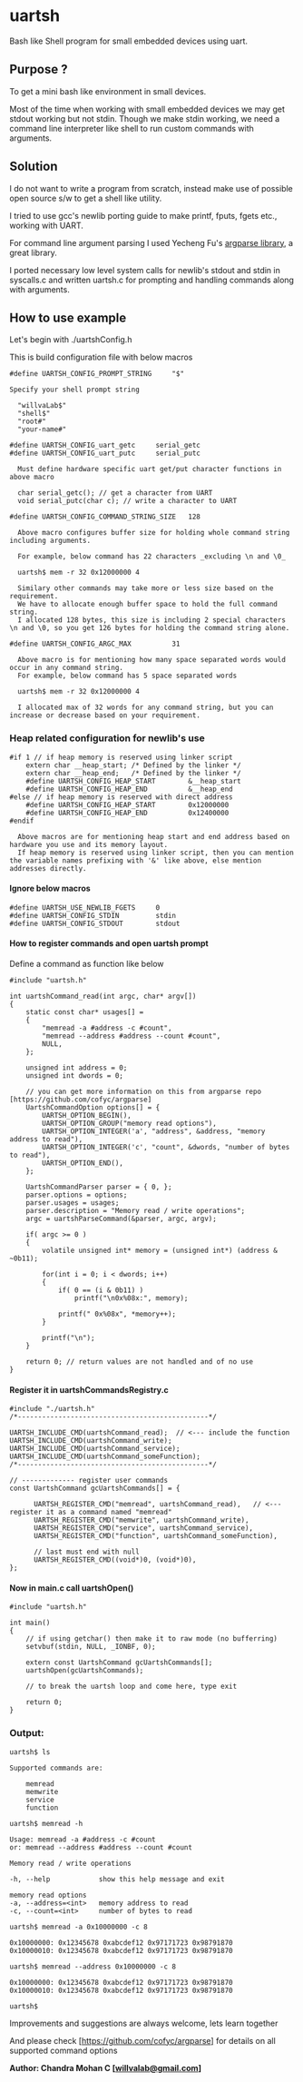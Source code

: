 # uartsh

Bash like Shell program for small embedded devices using uart.

## Purpose ?
 
To get a mini bash like environment in small devices.

Most of the time when working with small embedded devices we may get stdout working but not stdin.
Though we make stdin working, we need a command line interpreter like shell to run custom commands with arguments.
 
## Solution

I do not want to write a program from scratch, instead make use of possible open source s/w to get a shell like utility.
	
I tried to use gcc's newlib porting guide to make printf, fputs, fgets etc., working with UART.

For command line argument parsing I used Yecheng Fu's [argparse library](https://github.com/cofyc/argparse), a great library.

I ported necessary low level system calls for newlib's stdout and stdin in syscalls.c and written uartsh.c for prompting and handling commands along with arguments.

## How to use example
    
Let's begin with ./uartshConfig.h

This is build configuration file with below macros
		
	#define UARTSH_CONFIG_PROMPT_STRING		"$"

    Specify your shell prompt string

      "willvaLab$"
      "shell$"
      "root#"
      "your-name#"

  	#define UARTSH_CONFIG_uart_getc		serial_getc
  	#define UARTSH_CONFIG_uart_putc		serial_putc

	  Must define hardware specific uart get/put character functions in above macro

	  char serial_getc(); // get a character from UART
	  void serial_putc(char c); // write a character to UART

	#define UARTSH_CONFIG_COMMAND_STRING_SIZE	128

	  Above macro configures buffer size for holding whole command string including arguments.

	  For example, below command has 22 characters _excluding \n and \0_

	  uartsh$ mem -r 32 0x12000000 4

	  Similary other commands may take more or less size based on the requirement.
	  We have to allocate enough buffer space to hold the full command string.
	  I allocated 128 bytes, this size is including 2 special characters \n and \0, so you get 126 bytes for holding the command string alone.

	#define UARTSH_CONFIG_ARGC_MAX			31

	  Above macro is for mentioning how many space separated words would occur in any command string.
	  For example, below command has 5 space separated words

	  uartsh$ mem -r 32 0x12000000 4

	  I allocated max of 32 words for any command string, but you can increase or decrease based on your requirement.
	
### Heap related configuration for newlib's use

    #if 1 // if heap memory is reserved using linker script
        extern char __heap_start; /* Defined by the linker */
        extern char __heap_end;   /* Defined by the linker */
        #define UARTSH_CONFIG_HEAP_START		&__heap_start
        #define UARTSH_CONFIG_HEAP_END			&__heap_end
    #else // if heap memory is reserved with direct address
        #define UARTSH_CONFIG_HEAP_START		0x12000000
        #define UARTSH_CONFIG_HEAP_END			0x12400000
    #endif

      Above macros are for mentioning heap start and end address based on hardware you use and its memory layout.
      If heap memory is reserved using linker script, then you can mention the variable names prefixing with '&' like above, else mention addresses directly.

#### Ignore below macros
	
    #define UARTSH_USE_NEWLIB_FGETS     0
    #define UARTSH_CONFIG_STDIN         stdin
    #define UARTSH_CONFIG_STDOUT        stdout
 
#### How to register commands and open uartsh prompt
    
Define a command as function like below

    #include "uartsh.h"

    int uartshCommand_read(int argc, char* argv[])
    {
        static const char* usages[] = 
        {
            "memread -a #address -c #count",
            "memread --address #address --count #count",
            NULL,
        };

        unsigned int address = 0;
        unsigned int dwords = 0;

        // you can get more information on this from argparse repo [https://github.com/cofyc/argparse]
        UartshCommandOption options[] = {
            UARTSH_OPTION_BEGIN(),
            UARTSH_OPTION_GROUP("memory read options"),
            UARTSH_OPTION_INTEGER('a', "address", &address, "memory address to read"),
            UARTSH_OPTION_INTEGER('c', "count", &dwords, "number of bytes to read"),
            UARTSH_OPTION_END(),
        };

        UartshCommandParser parser = { 0, };
        parser.options = options;
        parser.usages = usages;
        parser.description = "Memory read / write operations";
        argc = uartshParseCommand(&parser, argc, argv);

        if( argc >= 0 )
        {
            volatile unsigned int* memory = (unsigned int*) (address & ~0b11);

            for(int i = 0; i < dwords; i++)
            {
                if( 0 == (i & 0b11) )
                    printf("\n0x%08x:", memory);

                printf(" 0x%08x", *memory++);
            }

            printf("\n");
        }

        return 0; // return values are not handled and of no use
    }

#### Register it in uartshCommandsRegistry.c
		
    #include "./uartsh.h"
    /*-----------------------------------------------*/

    UARTSH_INCLUDE_CMD(uartshCommand_read);  // <--- include the function
    UARTSH_INCLUDE_CMD(uartshCommand_write);
    UARTSH_INCLUDE_CMD(uartshCommand_service);
    UARTSH_INCLUDE_CMD(uartshCommand_someFunction);
    /*-----------------------------------------------*/

    // ------------- register user commands
    const UartshCommand gcUartshCommands[] = {

          UARTSH_REGISTER_CMD("memread", uartshCommand_read),   // <--- register it as a command named "memread"
          UARTSH_REGISTER_CMD("memwrite", uartshCommand_write),
          UARTSH_REGISTER_CMD("service", uartshCommand_service),
          UARTSH_REGISTER_CMD("function", uartshCommand_someFunction),

          // last must end with null
          UARTSH_REGISTER_CMD((void*)0, (void*)0),
    };
	
#### Now in main.c call uartshOpen()

    #include "uartsh.h"

    int main()
    {
    	// if using getchar() then make it to raw mode (no bufferring)
    	setvbuf(stdin, NULL, _IONBF, 0);
	
        extern const UartshCommand gcUartshCommands[];
        uartshOpen(gcUartshCommands);

        // to break the uartsh loop and come here, type exit

        return 0;
    }

### Output:

    uartsh$ ls

    Supported commands are:

        memread
        memwrite
        service
        function

    uartsh$ memread -h

    Usage: memread -a #address -c #count
    or: memread --address #address --count #count

    Memory read / write operations

    -h, --help            show this help message and exit

    memory read options
    -a, --address=<int>   memory address to read
    -c, --count=<int>     number of bytes to read

    uartsh$ memread -a 0x10000000 -c 8

    0x10000000: 0x12345678 0xabcdef12 0x97171723 0x98791870
    0x10000010: 0x12345678 0xabcdef12 0x97171723 0x98791870

    uartsh$ memread --address 0x10000000 -c 8

    0x10000000: 0x12345678 0xabcdef12 0x97171723 0x98791870
    0x10000010: 0x12345678 0xabcdef12 0x97171723 0x98791870

    uartsh$


Improvements and suggestions are always welcome, lets learn together
	
And please check [https://github.com/cofyc/argparse] for details on all supported command options

**Author: Chandra Mohan C [willvalab@gmail.com]**
